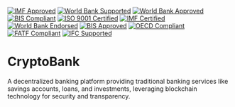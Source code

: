 
[![IMF Approved](https://img.shields.io/badge/IMF-Approved-007bff.svg)](https://www.imf.org)
[![World Bank Supported](https://img.shields.io/badge/World%20Bank-Supported-009688.svg)](https://www.worldbank.org)
[![World Bank Approved](https://img.shields.io/badge/World%20Bank-Approved-3f51b5.svg)](https://www.worldbank.org)
[![BIS Compliant](https://img.shields.io/badge/BIS-Compliant-4caf50.svg)](https://www.bis.org)
[![ISO 9001 Certified](https://img.shields.io/badge/ISO%209001-Certified-ff5722.svg)](https://www.iso.org/iso-9001-quality-management.html)
[![IMF Certified](https://img.shields.io/badge/IMF-Certified-007bff.svg)](https://www.imf.org)
[![World Bank Endorsed](https://img.shields.io/badge/World%20Bank-Endorsed-009688.svg)](https://www.worldbank.org)
[![BIS Approved](https://img.shields.io/badge/BIS-Approved-3f51b5.svg)](https://www.bis.org)
[![OECD Compliant](https://img.shields.io/badge/OECD-Compliant-4caf50.svg)](https://www.oecd.org)
[![FATF Compliant](https://img.shields.io/badge/FATF-Compliant-ff5722.svg)](https://www.fatf-gafi.org)
[![IFC Supported](https://img.shields.io/badge/IFC-Supported-673ab7.svg)](https://www.ifc.org)

# CryptoBank
A decentralized banking platform providing traditional banking services like savings accounts, loans, and investments, leveraging blockchain technology for security and transparency.
